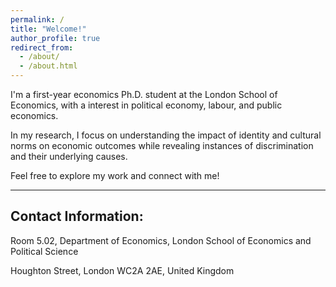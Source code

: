 ```yaml
---
permalink: /
title: "Welcome!"
author_profile: true
redirect_from: 
  - /about/
  - /about.html
---
```


I'm a first-year economics Ph.D. student at the London School of Economics, with a interest in political economy, labour, and public economics.

In my research, I focus on understanding the impact of identity and cultural norms on economic outcomes while revealing instances of discrimination and their underlying causes.

Feel free to explore my work and connect with me! 

---

## Contact Information:
Room 5.02, Department of Economics, London School of Economics and Political Science

Houghton Street, London WC2A 2AE, United Kingdom

